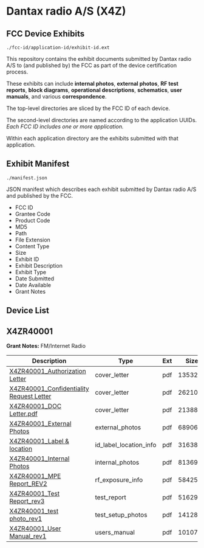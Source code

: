 # Dantax radio A/S (X4Z)
## FCC Device Exhibits

```
./fcc-id/application-id/exhibit-id.ext
```

This repository contains the exhibit documents submitted by Dantax radio A/S to (and published by) the FCC as part of the device certification process.

These exhibits can include **internal photos**, **external photos**, **RF test reports**, **block diagrams**, **operational descriptions**, **schematics**, **user manuals**, and various **correspondence**.

The top-level directories are sliced by the FCC ID of each device.

The second-level directories are named according to the application UUIDs. *Each FCC ID includes one or more application.*

Within each application directory are the exhibits submitted with that application. 

## Exhibit Manifest

```
./manifest.json
```

JSON manifest which describes each exhibit submitted by Dantax radio A/S and published by the FCC.

- FCC ID
- Grantee Code
- Product Code
- MD5
- Path
- File Extension
- Content Type
- Size
- Exhibit ID
- Exhibit Description
- Exhibit Type
- Date Submitted
- Date Available
- Grant Notes

## Device List
## X4ZR40001
**Grant Notes:** FM/Internet Radio

| Description | Type | Ext | Size | Submitted | Available |
| ----------- | ---- | --- | ---- | --------- | --------- |
| [X4ZR40001_Authorization Letter](X4ZR40001/f11828b6464a429317d81efa6aa2bd28/1254318.pdf) | cover_letter | pdf | 135327 | 2010-03-19 | 2010-03-19 |
| [X4ZR40001_Confidentiality Request Letter](X4ZR40001/f11828b6464a429317d81efa6aa2bd28/1254319.pdf) | cover_letter | pdf | 262108 | 2010-03-19 | 2010-03-19 |
| [X4ZR40001_DOC Letter.pdf](X4ZR40001/f11828b6464a429317d81efa6aa2bd28/1254320.pdf) | cover_letter | pdf | 21388 | 2010-03-19 | 2010-03-19 |
| [X4ZR40001_External Photos](X4ZR40001/f11828b6464a429317d81efa6aa2bd28/1254321.pdf) | external_photos | pdf | 68906 | 2010-03-19 | 2010-03-19 |
| [X4ZR40001_Label & location](X4ZR40001/f11828b6464a429317d81efa6aa2bd28/1254322.pdf) | id_label_location_info | pdf | 316382 | 2010-03-19 | 2010-03-19 |
| [X4ZR40001_Internal Photos](X4ZR40001/f11828b6464a429317d81efa6aa2bd28/1254323.pdf) | internal_photos | pdf | 813699 | 2010-03-19 | 2010-03-19 |
| [X4ZR40001_MPE Report_REV2](X4ZR40001/f11828b6464a429317d81efa6aa2bd28/1254325.pdf) | rf_exposure_info | pdf | 58425 | 2010-03-19 | 2010-03-19 |
| [X4ZR40001_Test Report_rev3](X4ZR40001/f11828b6464a429317d81efa6aa2bd28/1254327.pdf) | test_report | pdf | 5162962 | 2010-03-19 | 2010-03-19 |
| [X4ZR40001_test photo_rev1](X4ZR40001/f11828b6464a429317d81efa6aa2bd28/1254328.pdf) | test_setup_photos | pdf | 141289 | 2010-03-19 | 2010-03-19 |
| [X4ZR40001_User Manual_rev1](X4ZR40001/f11828b6464a429317d81efa6aa2bd28/1254329.pdf) | users_manual | pdf | 1010768 | 2010-03-19 | 2010-03-19 |
